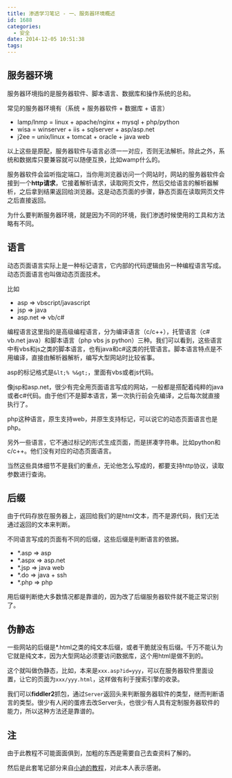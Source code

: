 ```yaml
---
title: 渗透学习笔记 - 一、服务器环境概述
id: 1688
categories:
  - 安全
date: 2014-12-05 10:51:38
tags:
---
```


## 服务器环境

服务器环境指的是服务器软件、脚本语言、数据库和操作系统的总和。

常见的服务器环境有（系统 + 服务器软件 + 数据库 + 语言）

*   lamp/lnmp = linux + apache/nginx + mysql + php/python
*   wisa = winserver + iis + sqlserver + asp/asp.net
*   j2ee = unix/linux + tomcat + oracle + java web

<!--more-->

以上这些是原配，服务器软件与语言必须一一对应，否则无法解析。除此之外，系统和数据库只要兼容就可以随便互换，比如wamp什么的。

服务器软件会监听指定端口，当你用浏览器访问一个网站时，网站的服务器软件会接到一个**http请求**，它接着解析请求，读取网页文件，然后交给语言的解析器解析，之后拿到结果返回给浏览器。这是动态页面的步骤，静态页面在读取网页文件之后直接返回。

为什么要判断服务器环境，就是因为不同的环境，我们渗透时候使用的工具和方法略有不同。

## 语言

动态页面语言实际上是一种标记语言，它内部的代码逻辑由另一种编程语言写成。动态页面语言也叫做动态页面技术。

比如

*   asp =&gt; vbscript/javascript
*   jsp =&gt; java
*   asp.net =&gt; vb/c#

编程语言这里指的是高级编程语言，分为编译语言（c/c++），托管语言（c# vb.net java）和脚本语言（php vbs js python）三种。我们可以看到，这些语言中有vbs和js之类的脚本语言，也有java和c#这类的托管语言。脚本语言特点是不用编译，直接由解析器解析，编写大型网站时比较省事。

asp的标记格式是`&lt;% %&gt;`，里面有vbs或者js代码。

像jsp和asp.net，很少有完全用页面语言写成的网站，一般都是搭配着纯粹的java或者c#代码。由于他们不是脚本语言，第一次执行前会先编译，之后每次就直接执行了。

php这种语言，原生支持web，并原生支持标记，可以说它的动态页面语言也是php。

另外一些语言，它不通过标记的形式生成页面，而是拼凑字符串。比如python和c/c++。他们没有对应的动态页面语言。

当然这些具体细节不是我们的重点，无论他怎么写成的，都要支持http协议，读取参数进行查询。

## 后缀

由于代码存放在服务器上，返回给我们的是html文本，而不是源代码，我们无法通过返回的文本来判断。

不同语言写成的页面有不同的后缀，这些后缀是判断语言的依据。

*   *.asp =&gt; asp
*   *.aspx =&gt; asp.net
*   *.jsp =&gt; java web
*   *.do =&gt; java + ssh
*   *.php =&gt; php

用后缀判断绝大多数情况都是靠谱的，因为改了后缀服务器软件就不能正常识别了。

## 伪静态

一些网站的后缀是*.html之类的纯文本后缀，或者干脆就没有后缀。千万不能认为它就是纯文本，因为大型网站必须要访问数据库，这个用html是做不到的。

这个就叫做伪静态，比如，本来是`xxx.asp?id=yyy`，可以在服务器软件里面设置，让它的页面为`xxx/yyy.html`，这样做有利于搜索引擎的收录。

我们可以**fiddler2**抓包，通过`Server`返回头来判断服务器软件的类型，继而判断语言的类型。很少有人闲的蛋疼去改Server头，也很少有人具有定制服务器软件的能力，所以这种方法还是靠谱的。

## 注

由于此教程不可能面面俱到，加粗的东西是需要自己去查资料了解的。

然后是此套笔记部分来自[小迪的教程](http://www.xiaosedi.com)，对此本人表示感谢。